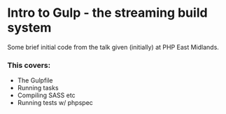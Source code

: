 # Intro to Gulp - the streaming build system

Some brief initial code from the talk given (initially) at PHP East Midlands.

### This covers:
* The Gulpfile
* Running tasks
* Compiling SASS etc
* Running tests w/ phpspec
